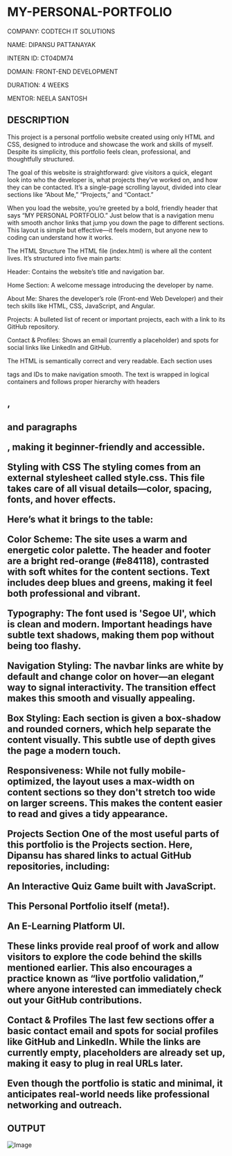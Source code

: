 # MY-PERSONAL-PORTFOLIO

COMPANY: CODTECH IT SOLUTIONS

NAME: DIPANSU PATTANAYAK

INTERN ID: CT04DM74

DOMAIN: FRONT-END DEVELOPMENT

DURATION: 4 WEEKS

MENTOR: NEELA SANTOSH

## DESCRIPTION

This project is a personal portfolio website created using only HTML and CSS, designed to introduce and showcase the work and skills of myself. Despite its simplicity, this portfolio feels clean, professional, and thoughtfully structured.

The goal of this website is straightforward: give visitors a quick, elegant look into who the developer is, what projects they’ve worked on, and how they can be contacted. It’s a single-page scrolling layout, divided into clear sections like “About Me,” “Projects,” and “Contact.”

When you load the website, you’re greeted by a bold, friendly header that says “MY PERSONAL PORTFOLIO.” Just below that is a navigation menu with smooth anchor links that jump you down the page to different sections. This layout is simple but effective—it feels modern, but anyone new to coding can understand how it works.

The HTML Structure
The HTML file (index.html) is where all the content lives. It’s structured into five main parts:

Header: Contains the website’s title and navigation bar.

Home Section: A welcome message introducing the developer by name.

About Me: Shares the developer’s role (Front-end Web Developer) and their tech skills like HTML, CSS, JavaScript, and Angular.

Projects: A bulleted list of recent or important projects, each with a link to its GitHub repository.

Contact & Profiles: Shows an email (currently a placeholder) and spots for social links like LinkedIn and GitHub.

The HTML is semantically correct and very readable. Each section uses <section> tags and IDs to make navigation smooth. The text is wrapped in logical containers and follows proper hierarchy with headers  <h1>, <h2> and paragraphs <p>, making it beginner-friendly and accessible.

Styling with CSS
The styling comes from an external stylesheet called style.css. This file takes care of all visual details—color, spacing, fonts, and hover effects.

Here’s what it brings to the table:

Color Scheme: The site uses a warm and energetic color palette. The header and footer are a bright red-orange (#e84118), contrasted with soft whites for the content sections. Text includes deep blues and greens, making it feel both professional and vibrant.

Typography: The font used is 'Segoe UI', which is clean and modern. Important headings have subtle text shadows, making them pop without being too flashy.

Navigation Styling: The navbar links are white by default and change color on hover—an elegant way to signal interactivity. The transition effect makes this smooth and visually appealing.

Box Styling: Each section is given a box-shadow and rounded corners, which help separate the content visually. This subtle use of depth gives the page a modern touch.

Responsiveness: While not fully mobile-optimized, the layout uses a max-width on content sections so they don't stretch too wide on larger screens. This makes the content easier to read and gives a tidy appearance.

Projects Section
One of the most useful parts of this portfolio is the Projects section. Here, Dipansu has shared links to actual GitHub repositories, including:

An Interactive Quiz Game built with JavaScript.

This Personal Portfolio itself (meta!).

An E-Learning Platform UI.

These links provide real proof of work and allow visitors to explore the code behind the skills mentioned earlier. This also encourages a practice known as “live portfolio validation,” where anyone interested can immediately check out your GitHub contributions.

Contact & Profiles
The last few sections offer a basic contact email and spots for social profiles like GitHub and LinkedIn. While the links are currently empty, placeholders are already set up, making it easy to plug in real URLs later.

Even though the portfolio is static and minimal, it anticipates real-world needs like professional networking and outreach.

# OUTPUT

![Image](https://github.com/user-attachments/assets/460794fb-32e7-444a-954c-b73cab9622ad)



